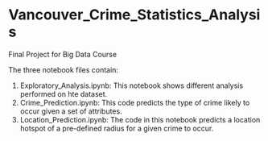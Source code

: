 # Vancouver_Crime_Statistics_Analysis

Final Project for Big Data Course

The three notebook files contain:
1. Exploratory_Analysis.ipynb: This notebook shows different analysis performed on hte dataset.
2. Crime_Prediction.ipynb: This code predicts the type of crime likely to occur given a set of attributes.
3. Location_Prediction.ipynb: The code in this notebook predicts a location hotspot of a pre-defined radius for a given crime to occur.
